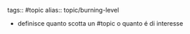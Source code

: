 tags:: #topic
alias:: topic/burning-level

- definisce quanto scotta un #topic o quanto é di interesse
